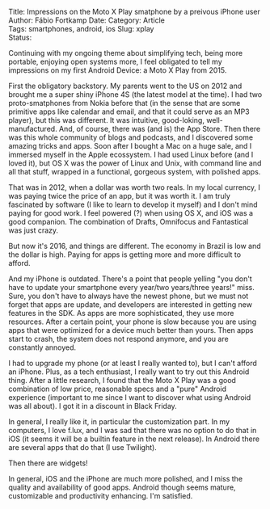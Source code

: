 Title: Impressions on the Moto X Play smatphone by a preivous iPhone user   
Author: Fábio Fortkamp
Date:
Category: Article  
Tags: smartphones, android, ios
Slug: xplay  
Status:

Continuing with my ongoing theme about simplifying tech, being more portable, enjoying open systems more, I feel obligated to tell my impressions on my first Android Device: a Moto X Play from 2015.

First the obligatory backstory. My parents went to the US on 2012 and brought me a super shiny iPhone 4S (the latest model at the time). I had two proto-smatphones from Nokia before that (in the sense that are some primitive apps like calendar and email, and that it could serve as an MP3 player), but this was different. It was intuitive, good-loking, well-manufactured. And, of course, there was (and is) the App Store. Then there was this whole community of blogs and podcasts, and I discovered some amazing tricks and apps. Soon after I bought a Mac on a huge sale, and I immersed myself in the Apple ecossystem. I had used Linux before (and I loved it), but OS X was the power of Linux and Unix, with command line and all that stuff, wrapped in a functional, gorgeous system, with polished apps.

That was in 2012, when a dollar was worth two reals. In my local currency, I was paying twice the price of an app, but it was worth it. I am truly fascinated by software (I like to learn to develop it myself) and I don't mind paying for good work. I feel powered (?) when using OS X, and iOS was a good companion. The combination of Drafts, Omnifocus and Fantastical was just crazy.

But now it's 2016, and things are different. The economy in Brazil is low and the dollar is high. Paying for apps is getting more and more difficult to afford.

And my iPhone is outdated. There's a point that people yelling "you don't have to update your smartphone every year/two years/three years!" miss. Sure, you don't have to always have the newest phone, but we must not forget that apps are update, and developers are interested in getting new features in the SDK. As apps are more sophisticated, they use more resources. After a certain point, your phone is slow because you are using apps that were optimized for a device much better than yours. Then apps start to crash, the system does not respond anymore, and you are constantly annoyed.

I had to upgrade my phone (or at least I really wanted to), but I can't afford an iPhone. Plus, as a tech enthusiast, I really want to try out this Android thing. After a little research, I found that the Moto X Play was a good combination of low price, reasonable specs and a "pure" Android experience (important to me since I want to discover what using Android was all about). I got it in a discount in Black Friday.

In general, I really like it, in particular the customization part. In my computers, I love f.lux, and I was sad that there was no option to do that in iOS (it seems it will be a builtin feature in the next release). In Android there are several apps that do that (I use Twilight).

Then there are widgets!

In general, iOS and the iPhone are much more polished, and I miss the quality and availability of good apps. Android though seems mature, customizable and productivity enhancing. I'm satisfied.

